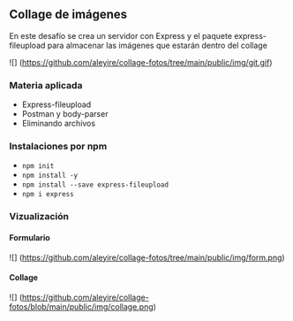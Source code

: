 ## Collage de imágenes

En este desafío se crea un servidor con Express y el paquete express-fileupload para almacenar las imágenes que estarán dentro del collage

![] (https://github.com/aleyire/collage-fotos/tree/main/public/img/git.gif)

### Materia aplicada

- Express-fileupload
- Postman y body-parser
- Eliminando archivos

### Instalaciones por npm
- `npm init`
- `npm install -y`
- `npm install --save express-fileupload`
- `npm i express`

### Vizualización
#### Formulario
![] (https://github.com/aleyire/collage-fotos/tree/main/public/img/form.png)

#### Collage
![] (https://github.com/aleyire/collage-fotos/blob/main/public/img/collage.png)